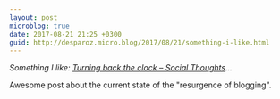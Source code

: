 ```yaml
---
layout: post
microblog: true
date: 2017-08-21 21:25 +0300
guid: http://desparoz.micro.blog/2017/08/21/something-i-like.html
---
```

<p><em>Something I like: <a class="u-like-of" href="https://colinwalker.blog/2017/08/19/turning-back-the-clock/">Turning back the clock &#8211; Social Thoughts</a>...</em></p>Awesome post about the current state of the "resurgence of blogging".
